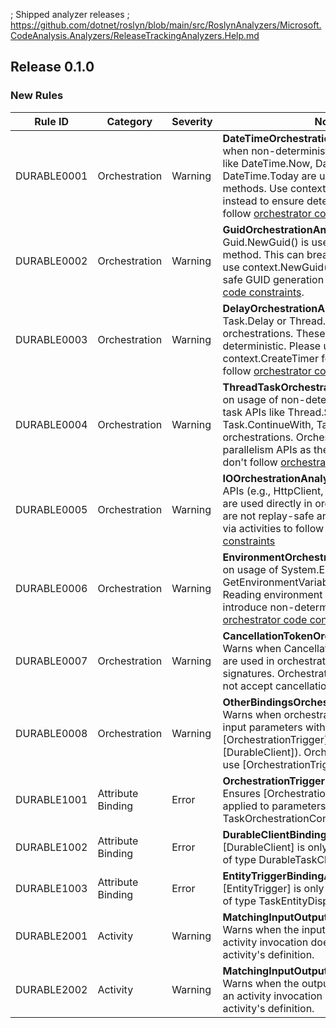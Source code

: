 ﻿; Shipped analyzer releases
; https://github.com/dotnet/roslyn/blob/main/src/RoslynAnalyzers/Microsoft.CodeAnalysis.Analyzers/ReleaseTrackingAnalyzers.Help.md

## Release 0.1.0

### New Rules

Rule ID | Category | Severity | Notes
--------|----------|----------|-------
DURABLE0001 | Orchestration | Warning | **DateTimeOrchestrationAnalyzer**: Warns when non-deterministic DateTime properties like DateTime.Now, DateTime.UtcNow, or DateTime.Today are used in orchestration methods. Use context.CurrentUtcDateTime instead to ensure deterministic replay and to follow [orchestrator code constraints](https://learn.microsoft.com/en-us/azure/azure-functions/durable/durable-functions-code-constraints?tabs=csharp).
DURABLE0002 | Orchestration | Warning | **GuidOrchestrationAnalyzer**: Warns when Guid.NewGuid() is used in an orchestration method. This can break determinism. Please use context.NewGuid() for orchestration-safe GUID generation to follow [orchestrator code constraints](https://learn.microsoft.com/en-us/azure/azure-functions/durable/durable-functions-code-constraints?tabs=csharp).
DURABLE0003 | Orchestration | Warning | **DelayOrchestrationAnalyzer**: Warns when Task.Delay or Thread.Sleep are used in orchestrations. These APIs are non-deterministic. Please use context.CreateTimer for delays instead to follow [orchestrator code constraints](https://learn.microsoft.com/en-us/azure/azure-functions/durable/durable-functions-code-constraints?tabs=csharp).
DURABLE0004 | Orchestration | Warning | **ThreadTaskOrchestrationAnalyzer**: Warns on usage of non-deterministic thread and task APIs like Thread.Start, Task.Run, Task.ContinueWith, TaskFactory.StartNew in orchestrations. Orchestrations must not use parallelism APIs as these break replay and don't follow [orchestrator code constraints](https://learn.microsoft.com/en-us/azure/azure-functions/durable/durable-functions-code-constraints?tabs=csharp).
DURABLE0005 | Orchestration | Warning | **IOOrchestrationAnalyzer**: Warns when I/O APIs (e.g., HttpClient, Azure Storage clients) are used directly in orchestrations. I/O calls are not replay-safe and should be invoked via activities to follow [orchestrator code constraints](https://learn.microsoft.com/en-us/azure/azure-functions/durable/durable-functions-code-constraints?tabs=csharp)
DURABLE0006 | Orchestration | Warning | **EnvironmentOrchestrationAnalyzer**: Warns on usage of System.Environment APIs (e.g., GetEnvironmentVariable) in orchestrations. Reading environment variables can introduce non-determinism. Please follow [orchestrator code constraints](https://learn.microsoft.com/en-us/azure/azure-functions/durable/durable-functions-code-constraints?tabs=csharp)
DURABLE0007 | Orchestration | Warning | **CancellationTokenOrchestrationAnalyzer**: Warns when CancellationToken parameters are used in orchestration function signatures. Orchestration methods should not accept cancellation tokens directly.
DURABLE0008 | Orchestration | Warning | **OtherBindingsOrchestrationAnalyzer**: Warns when orchestration methods have input parameters with bindings other than [OrchestrationTrigger] (e.g., [EntityTrigger], [DurableClient]). Orchestrations must only use [OrchestrationTrigger] bindings.
DURABLE1001 | Attribute Binding | Error | **OrchestrationTriggerBindingAnalyzer**: Ensures [OrchestrationTrigger] is only applied to parameters of type TaskOrchestrationContext.
DURABLE1002 | Attribute Binding | Error | **DurableClientBindingAnalyzer**: Ensures [DurableClient] is only applied to parameters of type DurableTaskClient.
DURABLE1003 | Attribute Binding | Error | **EntityTriggerBindingAnalyzer**: Ensures [EntityTrigger] is only applied to parameters of type TaskEntityDispatcher.
DURABLE2001 | Activity | Warning | **MatchingInputOutputTypeActivityAnalyzer**: Warns when the input type passed to an activity invocation does not match the activity's definition.
DURABLE2002 | Activity | Warning | **MatchingInputOutputTypeActivityAnalyzer**: Warns when the output type expected from an activity invocation does not match the activity's definition.
